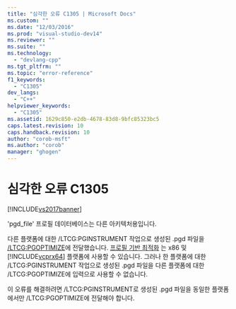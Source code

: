 ```yaml
---
title: "심각한 오류 C1305 | Microsoft Docs"
ms.custom: ""
ms.date: "12/03/2016"
ms.prod: "visual-studio-dev14"
ms.reviewer: ""
ms.suite: ""
ms.technology: 
  - "devlang-cpp"
ms.tgt_pltfrm: ""
ms.topic: "error-reference"
f1_keywords: 
  - "C1305"
dev_langs: 
  - "C++"
helpviewer_keywords: 
  - "C1305"
ms.assetid: 1629c850-e2db-4678-83d8-9bfc85323bc5
caps.latest.revision: 10
caps.handback.revision: 10
author: "corob-msft"
ms.author: "corob"
manager: "ghogen"
---
```

# 심각한 오류 C1305
[!INCLUDE[vs2017banner](../../assembler/inline/includes/vs2017banner.md)]

'pgd\_file' 프로필 데이터베이스는 다른 아키텍처용입니다.  
  
 다른 플랫폼에 대한 \/LTCG:PGINSTRUMENT 작업으로 생성된 .pgd 파일을 [\/LTCG:PGOPTIMIZE](../../build/reference/ltcg-link-time-code-generation.md)에 전달했습니다.  [프로필 기반 최적화](../../build/reference/profile-guided-optimizations.md) 는 x86 및 [!INCLUDE[vcprx64](../../assembler/inline/includes/vcprx64_md.md)] 플랫폼에 사용할 수 있습니다.  그러나 한 플랫폼에 대한 \/LTCG:PGINSTRUMENT 작업으로 생성된 .pgd 파일을 다른 플랫폼에 대한 \/LTCG:PGOPTIMIZE에 입력으로 사용할 수 없습니다.  
  
 이 오류를 해결하려면 \/LTCG:PGINSTRUMENT로 생성된 .pgd 파일을 동일한 플랫폼에서만 \/LTCG:PGOPTIMIZE에 전달해야 합니다.